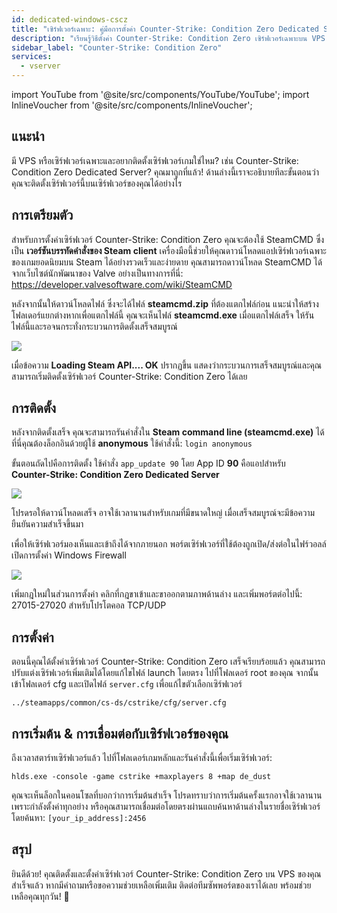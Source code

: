 ```yaml
---
id: dedicated-windows-cscz
title: "เซิร์ฟเวอร์เฉพาะ: คู่มือการตั้งค่า Counter-Strike: Condition Zero Dedicated Server บน Windows"
description: "เรียนรู้วิธีตั้งค่า Counter-Strike: Condition Zero เซิร์ฟเวอร์เฉพาะบน VPS หรือเซิร์ฟเวอร์เฉพาะของคุณได้อย่างรวดเร็วและง่ายดาย → เริ่มเรียนรู้เลย"
sidebar_label: "Counter-Strike: Condition Zero"
services:
  - vserver
---
```


import YouTube from '@site/src/components/YouTube/YouTube';
import InlineVoucher from '@site/src/components/InlineVoucher';

## แนะนำ
มี VPS หรือเซิร์ฟเวอร์เฉพาะและอยากติดตั้งเซิร์ฟเวอร์เกมใช่ไหม? เช่น Counter-Strike: Condition Zero Dedicated Server? คุณมาถูกที่แล้ว! ด้านล่างนี้เราจะอธิบายทีละขั้นตอนว่าคุณจะติดตั้งเซิร์ฟเวอร์นี้บนเซิร์ฟเวอร์ของคุณได้อย่างไร

<InlineVoucher />

## การเตรียมตัว

สำหรับการตั้งค่าเซิร์ฟเวอร์ Counter-Strike: Condition Zero คุณจะต้องใช้ SteamCMD ซึ่งเป็น **เวอร์ชันบรรทัดคำสั่งของ Steam client** เครื่องมือนี้ช่วยให้คุณดาวน์โหลดแอปเซิร์ฟเวอร์เฉพาะของเกมยอดนิยมบน Steam ได้อย่างรวดเร็วและง่ายดาย คุณสามารถดาวน์โหลด SteamCMD ได้จากเว็บไซต์นักพัฒนาของ Valve อย่างเป็นทางการที่นี่: https://developer.valvesoftware.com/wiki/SteamCMD

หลังจากนั้นให้ดาวน์โหลดไฟล์ ซึ่งจะได้ไฟล์ **steamcmd.zip** ที่ต้องแตกไฟล์ก่อน แนะนำให้สร้างโฟลเดอร์แยกต่างหากเพื่อแตกไฟล์นี้ คุณจะเห็นไฟล์ **steamcmd.exe** เมื่อแตกไฟล์เสร็จ ให้รันไฟล์นี้และรอจนกระทั่งกระบวนการติดตั้งเสร็จสมบูรณ์

![](https://screensaver01.zap-hosting.com/index.php/s/7Hib2ZgaYWTsRNE/preview)

เมื่อข้อความ **Loading Steam API.... OK** ปรากฏขึ้น แสดงว่ากระบวนการเสร็จสมบูรณ์และคุณสามารถเริ่มติดตั้งเซิร์ฟเวอร์ Counter-Strike: Condition Zero ได้เลย



## การติดตั้ง

หลังจากติดตั้งเสร็จ คุณจะสามารถรันคำสั่งใน **Steam command line (steamcmd.exe)** ได้ ที่นี่คุณต้องล็อกอินด้วยผู้ใช้ **anonymous** ใช้คำสั่งนี้: `login anonymous`

ขั้นตอนถัดไปคือการติดตั้ง ใช้คำสั่ง `app_update 90` โดย App ID **90** คือแอปสำหรับ **Counter-Strike: Condition Zero Dedicated Server**

![](https://screensaver01.zap-hosting.com/index.php/s/cgMfJdL5DNNxjrf/preview)

โปรดรอให้ดาวน์โหลดเสร็จ อาจใช้เวลานานสำหรับเกมที่มีขนาดใหญ่ เมื่อเสร็จสมบูรณ์จะมีข้อความยืนยันความสำเร็จขึ้นมา

เพื่อให้เซิร์ฟเวอร์มองเห็นและเข้าถึงได้จากภายนอก พอร์ตเซิร์ฟเวอร์ที่ใช้ต้องถูกเปิด/ส่งต่อในไฟร์วอลล์ เปิดการตั้งค่า Windows Firewall

![](https://screensaver01.zap-hosting.com/index.php/s/EM32i73TLcn32Mc/preview)

เพิ่มกฎใหม่ในส่วนการตั้งค่า คลิกที่กฎขาเข้าและขาออกตามภาพด้านล่าง และเพิ่มพอร์ตต่อไปนี้: 27015-27020 สำหรับโปรโตคอล TCP/UDP



## การตั้งค่า

ตอนนี้คุณได้ตั้งค่าเซิร์ฟเวอร์ Counter-Strike: Condition Zero เสร็จเรียบร้อยแล้ว คุณสามารถปรับแต่งเซิร์ฟเวอร์เพิ่มเติมได้โดยแก้ไขไฟล์ launch โดยตรง ไปที่โฟลเดอร์ root ของคุณ จากนั้นเข้าโฟลเดอร์ cfg และเปิดไฟล์ `server.cfg` เพื่อแก้ไขตัวเลือกเซิร์ฟเวอร์

```
../steamapps/common/cs-ds/cstrike/cfg/server.cfg
```



## การเริ่มต้น & การเชื่อมต่อกับเซิร์ฟเวอร์ของคุณ

ถึงเวลาสตาร์ทเซิร์ฟเวอร์แล้ว ไปที่โฟลเดอร์เกมหลักและรันคำสั่งนี้เพื่อเริ่มเซิร์ฟเวอร์:

```
hlds.exe -console -game cstrike +maxplayers 8 +map de_dust
```

คุณจะเห็นล็อกในคอนโซลที่บอกว่าการเริ่มต้นสำเร็จ โปรดทราบว่าการเริ่มต้นครั้งแรกอาจใช้เวลานานเพราะกำลังตั้งค่าทุกอย่าง หรือคุณสามารถเชื่อมต่อโดยตรงผ่านแถบค้นหาด้านล่างในรายชื่อเซิร์ฟเวอร์โดยค้นหา: `[your_ip_address]:2456`


## สรุป

ยินดีด้วย! คุณติดตั้งและตั้งค่าเซิร์ฟเวอร์ Counter-Strike: Condition Zero บน VPS ของคุณสำเร็จแล้ว หากมีคำถามหรือขอความช่วยเหลือเพิ่มเติม ติดต่อทีมซัพพอร์ตของเราได้เลย พร้อมช่วยเหลือคุณทุกวัน! 🙂

<InlineVoucher />